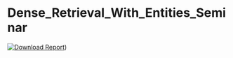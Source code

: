 # Dense_Retrieval_With_Entities_Seminar

[![Download Report](https://img.shields.io/badge/Download--PDF-Arbeit-green)](https://github.com/gsindlinger/Dense_Retrieval_With_Entities_Seminar/raw/main/Report/report.pdf))
